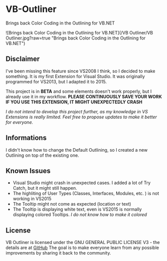 # VB-Outliner
Brings back Color Coding in the Outlining for VB.NET

![Brings back Color Coding in the Outlining for VB.NET](/VB Outliner/VB Outliner.jpg?raw=true "Brings back Color Coding in the Outlining for VB.NET")

## Disclaimer
I've been missing this feature since VS2008 I think, so I decided to make something.
It is my first Extension for Visual Studio. It was originally programmed for VS2013, but I adapted it to 2015.

This project is in **BETA** and some elements doesn't work properly, but I already use it in my workflow.
**PLEASE CONTINUOUSLY SAVE YOUR WORK IF YOU USE THIS EXTENSION, IT MIGHT UNEXPECTEDLY CRASH**

*I do not intend to develop this project further, as my knowledge in VS Extensions is really limited.
Feel free to propose updates to make it better for everyone.*

## Informations
I didn't know how to change the Default Outlining, so I created a new Outlining on top of the existing one.

## Known Issues
* Visual Studio might crash in unexpected cases. I added a lot of Try Catch, but it might still happen.
* The highliting of User Types (Classes, Interfaces, Modules, etc. ) is not working in VS2015
* The Tooltip might not come as expected (location or text)
* The Tooltip is displaying white text, even is VS2015 is normally displaying colored Tooltips. *I do not know how to make it colored*

## License

VB Outliner is licensed under the GNU GENERAL PUBLIC LICENSE V3 - the details are at [GitHub](/LICENSE.md)
The goal is to make everyone learn from any possible improvements by sharing it back to the community.

